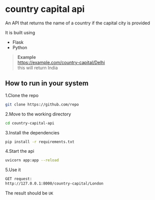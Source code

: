 # country capital api
An API that returns the name of a country if the capital city is provided


It is built using 
- Flask
- Python

> **Example**   
> https://example.com/country-capital/Delhi  
> this will return India  

## How to run in your system
1.Clone the repo 
```bash
git clone https://github.com/repo
```
2.Move to the working directory
```bash
cd country-capital-api
```
3.Install the dependencies
```bash
pip install -r requirements.txt
```
4.Start the api
```bash
uvicorn app:app --reload
```
5.Use it 
```bash
GET request:
http://127.0.0.1:8000/country-capital/London
```

The result should be `UK`
